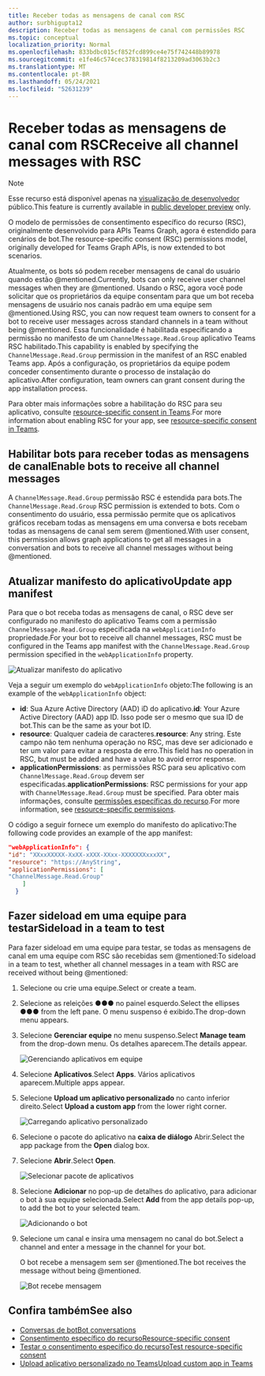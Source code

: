 ```yaml
---
title: Receber todas as mensagens de canal com RSC
author: surbhigupta12
description: Receber todas as mensagens de canal com permissões RSC
ms.topic: conceptual
localization_priority: Normal
ms.openlocfilehash: 833bdbc015cf852fcd899ce4e75f742448b89978
ms.sourcegitcommit: e1fe46c574cec378319814f8213209ad3063b2c3
ms.translationtype: MT
ms.contentlocale: pt-BR
ms.lasthandoff: 05/24/2021
ms.locfileid: "52631239"
---
```

# <a name="receive-all-channel-messages-with-rsc"></a><span data-ttu-id="926e4-103">Receber todas as mensagens de canal com RSC</span><span class="sxs-lookup"><span data-stu-id="926e4-103">Receive all channel messages with RSC</span></span>

> [!NOTE]
> <span data-ttu-id="926e4-104">Esse recurso está disponível apenas na [visualização de desenvolvedor](../../../resources/dev-preview/developer-preview-intro.md) público.</span><span class="sxs-lookup"><span data-stu-id="926e4-104">This feature is currently available in [public developer preview](../../../resources/dev-preview/developer-preview-intro.md) only.</span></span>

<span data-ttu-id="926e4-105">O modelo de permissões de consentimento específico do recurso (RSC), originalmente desenvolvido para APIs Teams Graph, agora é estendido para cenários de bot.</span><span class="sxs-lookup"><span data-stu-id="926e4-105">The resource-specific consent (RSC) permissions model, originally developed for Teams Graph APIs, is now extended to bot scenarios.</span></span>

<span data-ttu-id="926e4-106">Atualmente, os bots só podem receber mensagens de canal do usuário quando estão @mentioned.</span><span class="sxs-lookup"><span data-stu-id="926e4-106">Currently, bots can only receive user channel messages when they are @mentioned.</span></span> <span data-ttu-id="926e4-107">Usando o RSC, agora você pode solicitar que os proprietários da equipe consentam para que um bot receba mensagens de usuário nos canais padrão em uma equipe sem @mentioned.</span><span class="sxs-lookup"><span data-stu-id="926e4-107">Using RSC, you can now request team owners to consent for a bot to receive user messages across standard channels in a team without being @mentioned.</span></span> <span data-ttu-id="926e4-108">Essa funcionalidade é habilitada especificando a permissão no manifesto de um `ChannelMessage.Read.Group` aplicativo Teams RSC habilitado.</span><span class="sxs-lookup"><span data-stu-id="926e4-108">This capability is enabled by specifying the `ChannelMessage.Read.Group` permission in the manifest of an RSC enabled Teams app.</span></span> <span data-ttu-id="926e4-109">Após a configuração, os proprietários da equipe podem conceder consentimento durante o processo de instalação do aplicativo.</span><span class="sxs-lookup"><span data-stu-id="926e4-109">After configuration, team owners can grant consent during the app installation process.</span></span>

<span data-ttu-id="926e4-110">Para obter mais informações sobre a habilitação do RSC para seu aplicativo, consulte [resource-specific consent in Teams](/microsoftteams/platform/graph-api/rsc/resource-specific-consent#update-your-teams-app-manifest).</span><span class="sxs-lookup"><span data-stu-id="926e4-110">For more information about enabling RSC for your app, see [resource-specific consent in Teams](/microsoftteams/platform/graph-api/rsc/resource-specific-consent#update-your-teams-app-manifest).</span></span>

## <a name="enable-bots-to-receive-all-channel-messages"></a><span data-ttu-id="926e4-111">Habilitar bots para receber todas as mensagens de canal</span><span class="sxs-lookup"><span data-stu-id="926e4-111">Enable bots to receive all channel messages</span></span>

<span data-ttu-id="926e4-112">A `ChannelMessage.Read.Group` permissão RSC é estendida para bots.</span><span class="sxs-lookup"><span data-stu-id="926e4-112">The `ChannelMessage.Read.Group` RSC permission is extended to bots.</span></span> <span data-ttu-id="926e4-113">Com o consentimento do usuário, essa permissão permite que os aplicativos gráficos recebam todas as mensagens em uma conversa e bots recebam todas as mensagens de canal sem serem @mentioned.</span><span class="sxs-lookup"><span data-stu-id="926e4-113">With user consent, this permission allows graph applications to get all messages in a conversation and bots to receive all channel messages without being @mentioned.</span></span>

## <a name="update-app-manifest"></a><span data-ttu-id="926e4-114">Atualizar manifesto do aplicativo</span><span class="sxs-lookup"><span data-stu-id="926e4-114">Update app manifest</span></span>

<span data-ttu-id="926e4-115">Para que o bot receba todas as mensagens de canal, o RSC deve ser configurado no manifesto do aplicativo Teams com a permissão `ChannelMessage.Read.Group` especificada na `webApplicationInfo` propriedade.</span><span class="sxs-lookup"><span data-stu-id="926e4-115">For your bot to receive all channel messages, RSC must be configured in the Teams app manifest with the `ChannelMessage.Read.Group` permission specified in the `webApplicationInfo` property.</span></span>

![Atualizar manifesto do aplicativo](~/bots/how-to/conversations/Media/appmanifest.png)

<span data-ttu-id="926e4-117">Veja a seguir um exemplo do `webApplicationInfo` objeto:</span><span class="sxs-lookup"><span data-stu-id="926e4-117">The following is an example of the `webApplicationInfo` object:</span></span>

* <span data-ttu-id="926e4-118">**id**: Sua Azure Active Directory (AAD) iD do aplicativo.</span><span class="sxs-lookup"><span data-stu-id="926e4-118">**id**: Your Azure Active Directory (AAD) app ID.</span></span> <span data-ttu-id="926e4-119">Isso pode ser o mesmo que sua ID de bot.</span><span class="sxs-lookup"><span data-stu-id="926e4-119">This can be the same as your bot ID.</span></span>
* <span data-ttu-id="926e4-120">**resource**: Qualquer cadeia de caracteres.</span><span class="sxs-lookup"><span data-stu-id="926e4-120">**resource**: Any string.</span></span> <span data-ttu-id="926e4-121">Este campo não tem nenhuma operação no RSC, mas deve ser adicionado e ter um valor para evitar a resposta de erro.</span><span class="sxs-lookup"><span data-stu-id="926e4-121">This field has no operation in RSC, but must be added and have a value to avoid error response.</span></span>
* <span data-ttu-id="926e4-122">**applicationPermissions**: as permissões RSC para seu aplicativo com `ChannelMessage.Read.Group` devem ser especificadas.</span><span class="sxs-lookup"><span data-stu-id="926e4-122">**applicationPermissions**: RSC permissions for your app with `ChannelMessage.Read.Group` must be specified.</span></span> <span data-ttu-id="926e4-123">Para obter mais informações, consulte [permissões específicas do recurso](/microsoftteams/platform/graph-api/rsc/resource-specific-consent#resource-specific-permissions).</span><span class="sxs-lookup"><span data-stu-id="926e4-123">For more information, see [resource-specific permissions](/microsoftteams/platform/graph-api/rsc/resource-specific-consent#resource-specific-permissions).</span></span>

<span data-ttu-id="926e4-124">O código a seguir fornece um exemplo do manifesto do aplicativo:</span><span class="sxs-lookup"><span data-stu-id="926e4-124">The following code provides an example of the app manifest:</span></span>

```json
"webApplicationInfo": {
"id": "XXxxXXXXX-XxXX-xXXX-XXxx-XXXXXXXxxxXX",
"resource": "https://AnyString",
"applicationPermissions": [
"ChannelMessage.Read.Group"
    ]
  }
```

## <a name="sideload-in-a-team-to-test"></a><span data-ttu-id="926e4-125">Fazer sideload em uma equipe para testar</span><span class="sxs-lookup"><span data-stu-id="926e4-125">Sideload in a team to test</span></span>

<span data-ttu-id="926e4-126">Para fazer sideload em uma equipe para testar, se todas as mensagens de canal em uma equipe com RSC são recebidas sem @mentioned:</span><span class="sxs-lookup"><span data-stu-id="926e4-126">To sideload in a team to test, whether all channel messages in a team with RSC are received without being @mentioned:</span></span>

1. <span data-ttu-id="926e4-127">Selecione ou crie uma equipe.</span><span class="sxs-lookup"><span data-stu-id="926e4-127">Select or create a team.</span></span>
1. <span data-ttu-id="926e4-128">Selecione as releições &#x25CF;&#x25CF;&#x25CF; no painel esquerdo.</span><span class="sxs-lookup"><span data-stu-id="926e4-128">Select the ellipses &#x25CF;&#x25CF;&#x25CF; from the left pane.</span></span> <span data-ttu-id="926e4-129">O menu suspenso é exibido.</span><span class="sxs-lookup"><span data-stu-id="926e4-129">The drop-down menu appears.</span></span>
1. <span data-ttu-id="926e4-130">Selecione **Gerenciar equipe** no menu suspenso.</span><span class="sxs-lookup"><span data-stu-id="926e4-130">Select **Manage team** from the drop-down menu.</span></span> <span data-ttu-id="926e4-131">Os detalhes aparecem.</span><span class="sxs-lookup"><span data-stu-id="926e4-131">The details appear.</span></span>

   ![Gerenciando aplicativos em equipe](~/bots/how-to/conversations/Media/managingteam.png)

1. <span data-ttu-id="926e4-133">Selecione **Aplicativos**.</span><span class="sxs-lookup"><span data-stu-id="926e4-133">Select **Apps**.</span></span> <span data-ttu-id="926e4-134">Vários aplicativos aparecem.</span><span class="sxs-lookup"><span data-stu-id="926e4-134">Multiple apps appear.</span></span>
1. <span data-ttu-id="926e4-135">Selecione **Upload um aplicativo personalizado** no canto inferior direito.</span><span class="sxs-lookup"><span data-stu-id="926e4-135">Select **Upload a custom app** from the lower right corner.</span></span>

    ![Carregando aplicativo personalizado](~/bots/how-to/conversations/Media/uploadingcustomapp.png)

1. <span data-ttu-id="926e4-137">Selecione o pacote do aplicativo na **caixa de diálogo** Abrir.</span><span class="sxs-lookup"><span data-stu-id="926e4-137">Select the app package from the **Open** dialog box.</span></span>
1. <span data-ttu-id="926e4-138">Selecione **Abrir**.</span><span class="sxs-lookup"><span data-stu-id="926e4-138">Select **Open**.</span></span>

    ![Selecionar pacote de aplicativos](~/bots/how-to/conversations/Media/selectapppackage.png)

1. <span data-ttu-id="926e4-140">Selecione **Adicionar** no pop-up de detalhes do aplicativo, para adicionar o bot à sua equipe selecionada.</span><span class="sxs-lookup"><span data-stu-id="926e4-140">Select **Add** from the app details pop-up, to add the bot to your selected team.</span></span>

    ![Adicionando o bot](~/bots/how-to/conversations/Media/addingbot.png)

1. <span data-ttu-id="926e4-142">Selecione um canal e insira uma mensagem no canal do bot.</span><span class="sxs-lookup"><span data-stu-id="926e4-142">Select a channel and enter a message in the channel for your bot.</span></span>

    <span data-ttu-id="926e4-143">O bot recebe a mensagem sem ser @mentioned.</span><span class="sxs-lookup"><span data-stu-id="926e4-143">The bot receives the message without being @mentioned.</span></span>

    ![Bot recebe mensagem](~/bots/how-to/conversations/Media/botreceivingmessage.png)

## <a name="see-also"></a><span data-ttu-id="926e4-145">Confira também</span><span class="sxs-lookup"><span data-stu-id="926e4-145">See also</span></span>

* [<span data-ttu-id="926e4-146">Conversas de bot</span><span class="sxs-lookup"><span data-stu-id="926e4-146">Bot conversations</span></span>](/microsoftteams/platform/bots/how-to/conversations/conversation-basics)
* [<span data-ttu-id="926e4-147">Consentimento específico do recurso</span><span class="sxs-lookup"><span data-stu-id="926e4-147">Resource-specific consent</span></span>](/microsoftteams/resource-specific-consent)
* [<span data-ttu-id="926e4-148">Testar o consentimento específico do recurso</span><span class="sxs-lookup"><span data-stu-id="926e4-148">Test resource-specific consent</span></span>](/microsoftteams/platform/graph-api/rsc/test-resource-specific-consent)
* [<span data-ttu-id="926e4-149">Upload aplicativo personalizado no Teams</span><span class="sxs-lookup"><span data-stu-id="926e4-149">Upload custom app in Teams</span></span>](~/concepts/deploy-and-publish/apps-upload.md)
